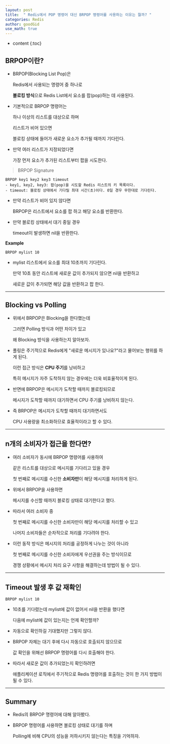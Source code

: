 ```yaml
---
layout: post
title:  " Redis에서 POP 명령어 대신 BRPOP 명령어를 사용하는 이유는 뭘까? "
categories: Redis
author: goodGid
use_math: true
---
```

* content
{:toc}

## BRPOP이란?

* BRPOP(Blocking List Pop)은

  Redis에서 사용되는 명령어 중 하나로

  **블로킹 방식**으로 Redis List에서 요소를 팝(pop)하는 데 사용된다.



* 기본적으로 BRPOP 명령어는 

  하나 이상의 리스트를 대상으로 하며 
  
  리스트가 비어 있으면 
  
  블로킹 상태에 들어가 새로운 요소가 추가될 때까지 기다린다.
  
* 만약 여러 리스트가 지정되었다면
  
  가장 먼저 요소가 추가된 리스트부터 팝을 시도한다.


> BRPOP Signature

```
BRPOP key1 key2 key3 timeout
- key1, key2, key3: 팝(pop)을 시도할 Redis 리스트의 키 목록이다.
- timeout: 블로킹 상태에서 기다릴 최대 시간(초)이다. 0일 경우 무한대로 기다린다.
```

* 만약 리스트가 비어 있지 않다면 

  BRPOP은 리스트에서 요소를 팝 하고 해당 요소를 반환한다. 
  
* 만약 블로킹 상태에서 대기 중일 경우

  timeout이 발생하면 nil을 반환한다.

**Example**

```
BRPOP mylist 10
```

* mylist 리스트에서 요소를 최대 10초까지 기다린다. 

  만약 10초 동안 리스트에 새로운 값이 추가되지 않으면 nil을 반환하고

  새로운 값이 추가되면 해당 값을 반환하고 팝 한다.

---

## Blocking vs Polling

* 위에서 BRPOP은 Blocking을 한다했는데

  그러면 Polling 방식과 어떤 차이가 있고 

  왜 Blocking 방식을 사용하는지 알아보자.

* 폴링은 주기적으로 Redis에게 "새로운 메시지가 있나요?"라고 물어보는 행위를 하게 된다. 

  이런 접근 방식은 **CPU 주기**를 낭비하고
  
  특히 메시지가 자주 도착하지 않는 경우에는 더욱 비효율적이게 된다.

* 반면에 BRPOP은 메시지가 도착할 때까지 블로킹되므로 

  메시지가 도착할 때까지 대기하면서 CPU 주기를 낭비하지 않는다.

* 즉 BRPOP은 메시지가 도착할 때까지 대기하면서도

  CPU 사용량을 최소화하므로 효율적이라고 할 수 있다. 

---

## n개의 소비자가 접근을 한다면?

* 여러 소비자가 동시에 BRPOP 명령어를 사용하여 

  같은 리스트를 대상으로 메시지를 기다리고 있을 경우

  첫 번째로 메시지를 수신한 **소비자만**이 해당 메시지를 처리하게 된다.

* 위에서 BRPOP을 사용하면

  메시지를 수신할 때까지 블로킹 상태로 대기한다고 했다.

* 따라서 여러 소비자 중
  
  첫 번째로 메시지를 수신한 소비자만이 해당 메시지를 처리할 수 있고

  나머지 소비자들은 순차적으로 처리를 기다려야 한다.

* 이런 동작 방식은 메시지의 처리를 공정하게 나누는 것이 아니라 

  첫 번째로 메시지를 수신한 소비자에게 우선권을 주는 방식이므로
  
  경쟁 상황에서 메시지 처리 요구 사항을 해결하는데 방법이 될 수 있다.

---

## Timeout 발생 후 값 재확인

```
BRPOP mylist 10
```

* 10초를 기다렸는데 mylist에 값이 없어서 nil을 반환을 했다면 

  다음에 mylist에 값이 있는지는 언제 확인할까?

* 자동으로 확인하길 기대했지만 그렇지 않다.

* BRPOP 자체는 대기 후에 다시 자동으로 호출되지 않으므로

  값 확인을 위해선 BRPOP 명령어를 다시 호출해야 한다.

* 따라서 새로운 값이 추가되었는지 확인하려면 

  애플리케이션 로직에서 주기적으로 Redis 명령어를 호출하는 것이 한 가지 방법이 될 수 있다.

---

## Summary

* Redis의 BRPOP 명령어에 대해 알아봤다.

* BRPOP 명령어를 사용하면 블로킹 상태로 대기를 하며
  
  Polling에 비해 CPU의 성능을 저하시키지 않는다는 특징을 기억하자.